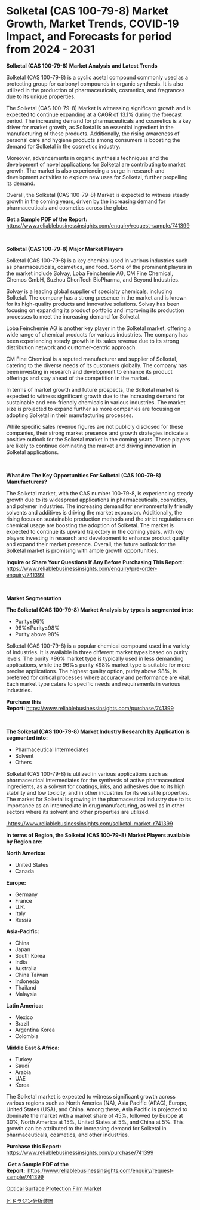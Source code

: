 <p><h1>Solketal (CAS 100-79-8) Market Growth, Market Trends, COVID-19 Impact, and Forecasts for period from 2024 - 2031</h1></p><p><strong>Solketal (CAS 100-79-8) Market Analysis and Latest Trends</strong></p>
<p><p>Solketal (CAS 100-79-8) is a cyclic acetal compound commonly used as a protecting group for carbonyl compounds in organic synthesis. It is also utilized in the production of pharmaceuticals, cosmetics, and fragrances due to its unique properties.</p><p>The Solketal (CAS 100-79-8) Market is witnessing significant growth and is expected to continue expanding at a CAGR of 13.1% during the forecast period. The increasing demand for pharmaceuticals and cosmetics is a key driver for market growth, as Solketal is an essential ingredient in the manufacturing of these products. Additionally, the rising awareness of personal care and hygiene products among consumers is boosting the demand for Solketal in the cosmetics industry.</p><p>Moreover, advancements in organic synthesis techniques and the development of novel applications for Solketal are contributing to market growth. The market is also experiencing a surge in research and development activities to explore new uses for Solketal, further propelling its demand.</p><p>Overall, the Solketal (CAS 100-79-8) Market is expected to witness steady growth in the coming years, driven by the increasing demand for pharmaceuticals and cosmetics across the globe.</p></p>
<p><strong>Get a Sample PDF of the Report:&nbsp;</strong> <a href="https://www.reliablebusinessinsights.com/enquiry/request-sample/741399">https://www.reliablebusinessinsights.com/enquiry/request-sample/741399</a></p>
<p>&nbsp;</p>
<p><strong>Solketal (CAS 100-79-8) Major Market Players</strong></p>
<p><p>Solketal (CAS 100-79-8) is a key chemical used in various industries such as pharmaceuticals, cosmetics, and food. Some of the prominent players in the market include Solvay, Loba Feinchemie AG, CM Fine Chemical, Chemos GmbH, Suzhou ChonTech BioPharma, and Beyond Industries.</p><p>Solvay is a leading global supplier of specialty chemicals, including Solketal. The company has a strong presence in the market and is known for its high-quality products and innovative solutions. Solvay has been focusing on expanding its product portfolio and improving its production processes to meet the increasing demand for Solketal.</p><p>Loba Feinchemie AG is another key player in the Solketal market, offering a wide range of chemical products for various industries. The company has been experiencing steady growth in its sales revenue due to its strong distribution network and customer-centric approach.</p><p>CM Fine Chemical is a reputed manufacturer and supplier of Solketal, catering to the diverse needs of its customers globally. The company has been investing in research and development to enhance its product offerings and stay ahead of the competition in the market.</p><p>In terms of market growth and future prospects, the Solketal market is expected to witness significant growth due to the increasing demand for sustainable and eco-friendly chemicals in various industries. The market size is projected to expand further as more companies are focusing on adopting Solketal in their manufacturing processes.</p><p>While specific sales revenue figures are not publicly disclosed for these companies, their strong market presence and growth strategies indicate a positive outlook for the Solketal market in the coming years. These players are likely to continue dominating the market and driving innovation in Solketal applications.</p></p>
<p>&nbsp;</p>
<p><strong>What Are The Key Opportunities For Solketal (CAS 100-79-8) Manufacturers?</strong></p>
<p><p>The Solketal market, with the CAS number 100-79-8, is experiencing steady growth due to its widespread applications in pharmaceuticals, cosmetics, and polymer industries. The increasing demand for environmentally friendly solvents and additives is driving the market expansion. Additionally, the rising focus on sustainable production methods and the strict regulations on chemical usage are boosting the adoption of Solketal. The market is expected to continue its upward trajectory in the coming years, with key players investing in research and development to enhance product quality and expand their market presence. Overall, the future outlook for the Solketal market is promising with ample growth opportunities.</p></p>
<p><strong>Inquire or Share Your Questions If Any Before Purchasing This Report:</strong> <a href="https://www.reliablebusinessinsights.com/enquiry/pre-order-enquiry/741399">https://www.reliablebusinessinsights.com/enquiry/pre-order-enquiry/741399</a></p>
<p>&nbsp;</p>
<p><strong>Market Segmentation</strong></p>
<p><strong>The Solketal (CAS 100-79-8) Market Analysis by types is segmented into:</strong></p>
<p><ul><li>Purity≤96%</li><li>96%≤Purity≤98%</li><li>Purity above 98%</li></ul></p>
<p><p>Solketal (CAS 100-79-8) is a popular chemical compound used in a variety of industries. It is available in three different market types based on purity levels. The purity ≤96% market type is typically used in less demanding applications, while the 96%≤ purity ≤98% market type is suitable for more precise applications. The highest quality option, purity above 98%, is preferred for critical processes where accuracy and performance are vital. Each market type caters to specific needs and requirements in various industries.</p></p>
<p><strong>Purchase this Report:&nbsp;</strong><a href="https://www.reliablebusinessinsights.com/purchase/741399">https://www.reliablebusinessinsights.com/purchase/741399</a></p>
<p>&nbsp;</p>
<p><strong>The Solketal (CAS 100-79-8) Market Industry Research by Application is segmented into:</strong></p>
<p><ul><li>Pharmaceutical Intermediates</li><li>Solvent</li><li>Others</li></ul></p>
<p><p>Solketal (CAS 100-79-8) is utilized in various applications such as pharmaceutical intermediates for the synthesis of active pharmaceutical ingredients, as a solvent for coatings, inks, and adhesives due to its high stability and low toxicity, and in other industries for its versatile properties. The market for Solketal is growing in the pharmaceutical industry due to its importance as an intermediate in drug manufacturing, as well as in other sectors where its solvent and other properties are utilized.</p></p>
<p><a href="https://www.reliablebusinessinsights.com/solketal-market-r741399">&nbsp;https://www.reliablebusinessinsights.com/solketal-market-r741399</a></p>
<p><strong>In terms of Region, the Solketal (CAS 100-79-8) Market Players available by Region are:</strong></p>
<p>
    <p> <strong> North America: </strong>
        <ul>
            <li>United States</li>
            <li>Canada</li>
        </ul>
        </p> 
    <p> <strong> Europe: </strong>
        <ul>
            <li>Germany</li>
            <li>France</li>
            <li>U.K.</li>
            <li>Italy</li>
            <li>Russia</li>
        </ul>
        </p> 
    <p> <strong> Asia-Pacific: </strong>
        <ul>
            <li>China</li>
            <li>Japan</li>
            <li>South Korea</li>
            <li>India</li>
            <li>Australia</li>
            <li>China Taiwan</li>
            <li>Indonesia</li>
            <li>Thailand</li>
            <li>Malaysia</li>
        </ul>
        </p> 
    <p> <strong> Latin America: </strong>
        <ul>
            <li>Mexico</li>
            <li>Brazil</li>
            <li>Argentina Korea</li>
            <li>Colombia</li>
        </ul>
        </p> 
    <p> <strong> Middle East & Africa: </strong>
        <ul>
            <li>Turkey</li>
            <li>Saudi</li>
            <li>Arabia</li>
            <li>UAE</li>
            <li>Korea</li>
        </ul>
    </p>
    </p>
<p><p>The Solketal market is expected to witness significant growth across various regions such as North America (NA), Asia Pacific (APAC), Europe, United States (USA), and China. Among these, Asia Pacific is projected to dominate the market with a market share of 45%, followed by Europe at 30%, North America at 15%, United States at 5%, and China at 5%. This growth can be attributed to the increasing demand for Solketal in pharmaceuticals, cosmetics, and other industries.</p></p>
<p><strong>Purchase this Report: </strong><a href="https://www.reliablebusinessinsights.com/purchase/741399">https://www.reliablebusinessinsights.com/purchase/741399</a></p>
<p>&nbsp;<strong>Get a Sample PDF of the Report:&nbsp;&nbsp;</strong><a href="https://www.reliablebusinessinsights.com/enquiry/request-sample/741399">https://www.reliablebusinessinsights.com/enquiry/request-sample/741399</a></p>
<p><strong></strong></p>
<p><p><a href="https://github.com/ZackaryHalvorson2023/Market-Research-Report-List-1/blob/main/optical-surface-protection-film-market.md">Optical Surface Protection Film Market</a></p><p><a href="https://github.com/avwofrml53535/Market-Research-Report-List-2/blob/main/8637875136714.md">ヒドラジン分析装置</a></p></p>